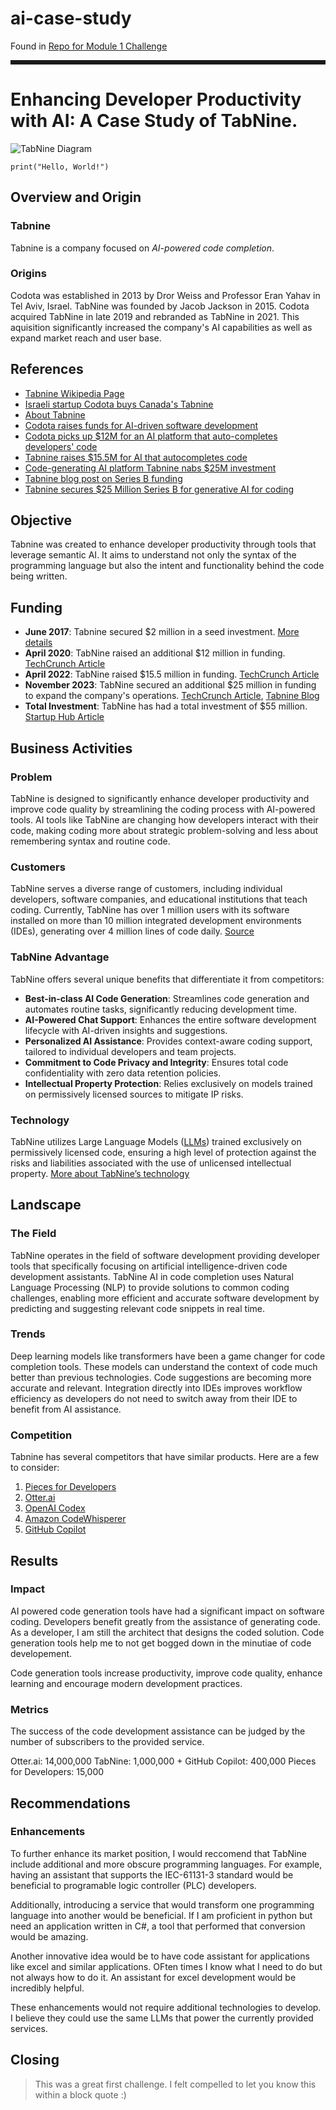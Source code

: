 # ai-case-study
Found in [Repo for Module 1 Challenge](https://github.com/LaserLon/ai-case-study)

<hr style="border: 3px solid;">

# Enhancing Developer Productivity with AI: A Case Study of TabNine.
![TabNine Diagram](https://www.tabnine.com/wp-content/uploads/2024/04/Group-1771-1.svg)

`print("Hello, World!")`

## Overview and Origin

### Tabnine

Tabnine is a company focused on *AI-powered code completion*.

### Origins

Codota was established in 2013 by Dror Weiss and Professor Eran Yahav in Tel Aviv, Israel. TabNine was founded by Jacob Jackson in 2015. Codota acquired TabNine in late 2019 and rebranded as TabNine in 2021. This aquisition significantly increased the company's AI capabilities as well as expand market reach and user base.

## References

- [Tabnine Wikipedia Page](https://en.wikipedia.org/wiki/Tabnine)
- [Israeli startup Codota buys Canada's Tabnine](https://en.globes.co.il/en/article-israeli-startup-codota-buys-canadas-tabnine-1001311136)
- [About Tabnine](https://www.tabnine.com/about/)
- [Codota raises funds for AI-driven software development](http://startupsmagazine.co.uk/article-codota-raises-funds-ai-driven-software-development)
- [Codota picks up $12M for an AI platform that auto-completes developers' code](https://techcrunch.com/2020/04/27/codota-picks-up-12m-for-an-ai-platform-that-auto-completes-developers-code/)
- [Tabnine raises $15.5M for AI that autocompletes code](https://techcrunch.com/2022/06/15/tabnine-raises-15-5m-for-ai-that-autocompletes-code/)
- [Code-generating AI platform Tabnine nabs $25M investment](https://techcrunch.com/2023/11/08/code-generating-ai-platform-tabnine-nabs-25m-investment/)
- [Tabnine blog post on Series B funding](https://www.tabnine.com/blog/tabnine-series-b/)
- [Tabnine secures $25 Million Series B for generative AI for coding](https://www.startuphub.ai/tabnine-secures-25-million-series-b-for-generative-ai-for-coding/)



## Objective
Tabnine was created to enhance developer productivity through tools that leverage semantic AI. It aims to understand not only the syntax of the programming language but also the intent and functionality behind the code being written.

## Funding
- **June 2017**: Tabnine secured $2 million in a seed investment. [More details](http://startupsmagazine.co.uk/article-codota-raises-funds-ai-driven-software-development)
- **April 2020**: TabNine raised an additional $12 million in funding. [TechCrunch Article](https://techcrunch.com/2020/04/27/codota-picks-up-12m-for-an-ai-platform-that-auto-completes-developers-code/)
- **April 2022**: TabNine raised $15.5 million in funding. [TechCrunch Article](https://techcrunch.com/2022/06/15/tabnine-raises-15-5m-for-ai-that-autocompletes-code/)
- **November 2023**: TabNine secured an additional $25 million in funding to expand the company's operations. [TechCrunch Article](https://techcrunch.com/2023/11/08/code-generating-ai-platform-tabnine-nabs-25m-investment/), [Tabnine Blog](https://www.tabnine.com/blog/tabnine-series-b/)
- **Total Investment**: TabNine has had a total investment of $55 million. [Startup Hub Article](https://www.startuphub.ai/tabnine-secures-25-million-series-b-for-generative-ai-for-coding/)

## Business Activities

### Problem
TabNine is designed to significantly enhance developer productivity and improve code quality by streamlining the coding process with AI-powered tools. AI tools like TabNine are changing how developers interact with their code, making coding more about strategic problem-solving and less about remembering syntax and routine code.

### Customers
TabNine serves a diverse range of customers, including individual developers, software companies, and educational institutions that teach coding. Currently, TabNine has over 1 million users with its software installed on more than 10 million integrated development environments (IDEs), generating over 4 million lines of code daily.
[Source](https://www.calcalistech.com/ctechnews/article/hkrughwkq)

### TabNine Advantage
TabNine offers several unique benefits that differentiate it from competitors:
- **Best-in-class AI Code Generation**: Streamlines code generation and automates routine tasks, significantly reducing development time.
- **AI-Powered Chat Support**: Enhances the entire software development lifecycle with AI-driven insights and suggestions.
- **Personalized AI Assistance**: Provides context-aware coding support, tailored to individual developers and team projects.
- **Commitment to Code Privacy and Integrity**: Ensures total code confidentiality with zero data retention policies.
- **Intellectual Property Protection**: Relies exclusively on models trained on permissively licensed sources to mitigate IP risks.


### Technology
TabNine utilizes Large Language Models ([LLMs](https://www.geeksforgeeks.org/large-language-model-llm/)) trained exclusively on permissively licensed code, ensuring a high level of protection against the risks and liabilities associated with the use of unlicensed intellectual property.
[More about TabNine’s technology](https://www.tabnine.com/)


## Landscape

### The Field

TabNine operates in the field of software development providing developer tools that specifically focusing on artificial intelligence-driven code development assistants. TabNine AI in code completion uses Natural Language Processing (NLP) to provide solutions to common coding challenges, enabling more efficient and accurate software development by predicting and suggesting relevant code snippets in real time.

### Trends

Deep learning models like transformers have been a game changer for code completion tools. These models can understand the context of code much better than previous technologies. Code suggestions are becoming more accurate and relevant. Integration directly into IDEs improves workflow efficiency as developers do not need to switch away from their IDE to benefit from AI assistance. 

### Competition

Tabnine has several competitors that have similar products. Here are a few to consider: 
1. [Pieces for Developers](https://code.pieces.app/)
2. [Otter.ai](https://otter.ai/)
3. [OpenAI Codex](https://openai.com/index/openai-codex/)
4. [Amazon CodeWhisperer](https://aws.amazon.com/codewhisperer/)
5. [GitHub Copilot](https://github.com/features/copilot)




## Results

### Impact 
AI powered code generation tools have had a significant impact on software coding. Developers benefit greatly from the assistance of generating code. As a developer, I am still the architect that designs the coded solution. Code generation tools help me to not get bogged down in the minutiae of code developement. 

Code generation tools increase productivity, improve code quality, enhance learning and encourage modern development practices. 

### Metrics
The success of the code development assistance can be judged by the number of subscribers to the provided service. 

Otter.ai: 14,000,000
TabNine: 1,000,000 +
GitHub Copilot: 400,000 
Pieces for Developers: 15,000

## Recommendations

### Enhancements
To further enhance its market position, I would reccomend that TabNine include additional and more obscure programming languages. For example, having an assistant that supports the IEC-61131-3 standard would be beneficial to programable logic controller (PLC) developers. 

Additionally, introducing a service that would transform one programming language into another would be beneficial. If I am proficient in python but need an application written in C#, a tool that performed that conversion would be amazing. 

Another innovative idea would be to have code assistant for applications like excel and similar applications. OFten times I know what I need to do but not always how to do it. An assistant for excel development would be incredibly helpful. 

These enhancements would not require additional technologies to develop. I believe they could use the same LLMs that power the currently provided services. 

## Closing
>This was a great first challenge. I felt compelled to let you know this within a block quote :)
